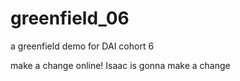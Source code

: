 # greenfield_06
a greenfield demo for DAI cohort 6

make a change online!
Isaac is gonna make a change
